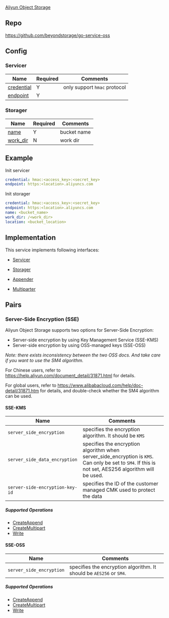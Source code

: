 [Aliyun Object Storage](https://www.aliyun.com/product/oss)

## Repo

<https://github.com/beyondstorage/go-service-oss>

## Config

### Servicer

| Name | Required | Comments |
| ---- | -------- | -------- |
| [credential](go-storage/pairs/credential.md) | Y | only support `hmac` protocol |
| [endpoint](go-storage/pairs/endpoint.md) | Y | |

### Storager

| Name | Required | Comments |
| ---- | -------- | -------- |
| [name](go-storage/pairs/name.md) | Y | bucket name |
| [work_dir](go-storage/pairs/work_dir.md) | N | work dir |

## Example

Init servicer

```yaml
credential: hmac:<access_key>:<secret_key>
endpoint: https:<location>.aliyuncs.com
```

Init storager

```yaml
credential: hmac:<access_key>:<secret_key>
endpoint: https:<location>.aliyuncs.com
name: <bucket_name>
work_dir: /<work_dir>
location: <bucket_location>
```

## Implementation

This service implements following interfaces:

- [Servicer](../operations/servicer/index.md)

- [Storager](../operations/storager/index.md)

- [Appender](../operations/appender/index.md)

- [Multiparter](../operations/multiparter/index.md)

## Pairs

### Server-Side Encryption (SSE)

Aliyun Object Storage supports two options for Server-Side Encryption:

- Server-side encryption by using Key Management Service (SSE-KMS)
- Server-side encryption by using OSS-managed keys (SSE-OSS)

*Note: there exists inconsistency between the two OSS docs. And take care if you want to use the SM4 algorithm.*

For Chinese users, refer to https://help.aliyun.com/document_detail/31871.html for details.

For global users, refer to https://www.alibabacloud.com/help/doc-detail/31871.htm for details, and double-check whether the SM4 algorithm can be used.

#### SSE-KMS

| Name                            | Comments                                                     |
| ------------------------------- | ------------------------------------------------------------ |
| `server_side_encryption`        | specifies the encryption algorithm. It should be `KMS`       |
| `server_side_data_encryption`   | specifies the encryption algorithm when server_side_encryption is `KMS`. Can only be set to `SM4`. If this is not set, AES256 algorithm will be used. |
| `server-side-encryption-key-id` | specifies the ID of the customer managed CMK used to protect the data |

##### Supported Operations

- [CreateAppend](../operations/appender/create_append.md)
- [CreateMultipart](../operations/multiparter/create_multipart.md)
- [Write](../operations/storager/write.md)

#### SSE-OSS

| Name                     | Comments                                                     |
| ------------------------ | ------------------------------------------------------------ |
| `server_side_encryption` | specifies the encryption algorithm. It should be `AES256` or `SM4`. |

##### Supported Operations

- [CreateAppend](../operations/appender/create_append.md)
- [CreateMultipart](../operations/multiparter/create_multipart.md) 
- [Write](../operations/storager/write.md)